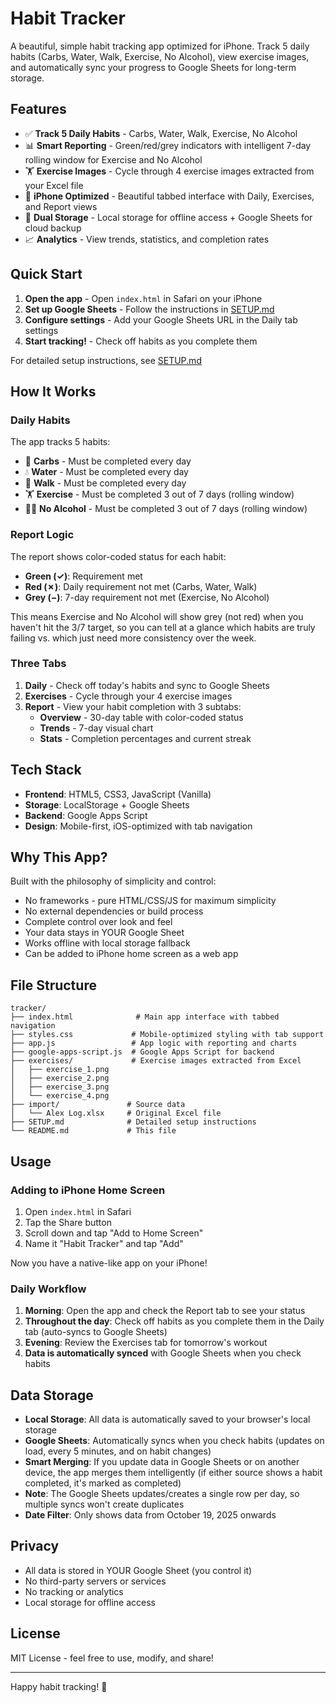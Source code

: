 # Habit Tracker

A beautiful, simple habit tracking app optimized for iPhone. Track 5 daily habits (Carbs, Water, Walk, Exercise, No Alcohol), view exercise images, and automatically sync your progress to Google Sheets for long-term storage.

## Features

- ✅ **Track 5 Daily Habits** - Carbs, Water, Walk, Exercise, No Alcohol
- 📊 **Smart Reporting** - Green/red/grey indicators with intelligent 7-day rolling window for Exercise and No Alcohol
- 🏋️ **Exercise Images** - Cycle through 4 exercise images extracted from your Excel file
- 📱 **iPhone Optimized** - Beautiful tabbed interface with Daily, Exercises, and Report views
- 💾 **Dual Storage** - Local storage for offline access + Google Sheets for cloud backup
- 📈 **Analytics** - View trends, statistics, and completion rates

## Quick Start

1. **Open the app** - Open `index.html` in Safari on your iPhone
2. **Set up Google Sheets** - Follow the instructions in [SETUP.md](SETUP.md)
3. **Configure settings** - Add your Google Sheets URL in the Daily tab settings
4. **Start tracking!** - Check off habits as you complete them

For detailed setup instructions, see [SETUP.md](SETUP.md)

## How It Works

### Daily Habits

The app tracks 5 habits:
- 🥖 **Carbs** - Must be completed every day
- 💧 **Water** - Must be completed every day  
- 🚶 **Walk** - Must be completed every day
- 🏋️ **Exercise** - Must be completed 3 out of 7 days (rolling window)
- 🚫🍺 **No Alcohol** - Must be completed 3 out of 7 days (rolling window)

### Report Logic

The report shows color-coded status for each habit:
- **Green (✓)**: Requirement met
- **Red (✗)**: Daily requirement not met (Carbs, Water, Walk)
- **Grey (−)**: 7-day requirement not met (Exercise, No Alcohol)

This means Exercise and No Alcohol will show grey (not red) when you haven't hit the 3/7 target, so you can tell at a glance which habits are truly failing vs. which just need more consistency over the week.

### Three Tabs

1. **Daily** - Check off today's habits and sync to Google Sheets
2. **Exercises** - Cycle through your 4 exercise images
3. **Report** - View your habit completion with 3 subtabs:
   - **Overview** - 30-day table with color-coded status
   - **Trends** - 7-day visual chart
   - **Stats** - Completion percentages and current streak

## Tech Stack

- **Frontend**: HTML5, CSS3, JavaScript (Vanilla)
- **Storage**: LocalStorage + Google Sheets
- **Backend**: Google Apps Script
- **Design**: Mobile-first, iOS-optimized with tab navigation

## Why This App?

Built with the philosophy of simplicity and control:
- No frameworks - pure HTML/CSS/JS for maximum simplicity
- No external dependencies or build process
- Complete control over look and feel
- Your data stays in YOUR Google Sheet
- Works offline with local storage fallback
- Can be added to iPhone home screen as a web app

## File Structure

```
tracker/
├── index.html              # Main app interface with tabbed navigation
├── styles.css             # Mobile-optimized styling with tab support
├── app.js                 # App logic with reporting and charts
├── google-apps-script.js  # Google Apps Script for backend
├── exercises/             # Exercise images extracted from Excel
│   ├── exercise_1.png
│   ├── exercise_2.png
│   ├── exercise_3.png
│   └── exercise_4.png
├── import/               # Source data
│   └── Alex Log.xlsx     # Original Excel file
├── SETUP.md              # Detailed setup instructions
└── README.md             # This file
```

## Usage

### Adding to iPhone Home Screen
1. Open `index.html` in Safari
2. Tap the Share button
3. Scroll down and tap "Add to Home Screen"
4. Name it "Habit Tracker" and tap "Add"

Now you have a native-like app on your iPhone!

### Daily Workflow

1. **Morning**: Open the app and check the Report tab to see your status
2. **Throughout the day**: Check off habits as you complete them in the Daily tab (auto-syncs to Google Sheets)
3. **Evening**: Review the Exercises tab for tomorrow's workout
4. **Data is automatically synced** with Google Sheets when you check habits

## Data Storage

- **Local Storage**: All data is automatically saved to your browser's local storage
- **Google Sheets**: Automatically syncs when you check habits (updates on load, every 5 minutes, and on habit changes)
- **Smart Merging**: If you update data in Google Sheets or on another device, the app merges them intelligently (if either source shows a habit completed, it's marked as completed)
- **Note**: The Google Sheets updates/creates a single row per day, so multiple syncs won't create duplicates
- **Date Filter**: Only shows data from October 19, 2025 onwards

## Privacy

- All data is stored in YOUR Google Sheet (you control it)
- No third-party servers or services
- No tracking or analytics
- Local storage for offline access

## License

MIT License - feel free to use, modify, and share!

---

Happy habit tracking! 🎯
